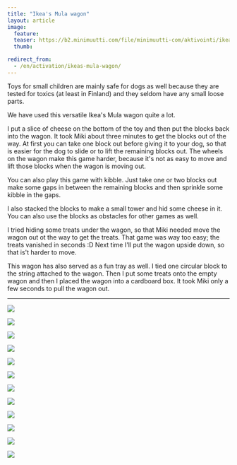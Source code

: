 ```yaml
---
title: "Ikea's Mula wagon"
layout: article
image:
  feature:
  teaser: https://b2.minimuutti.com/file/minimuutti-com/aktivointi/ikean-mula-vaunu/DSC42292-245px.jpg
  thumb:

redirect_from:
  - /en/activation/ikeas-mula-wagon/
---
```


Toys for small children are mainly safe for dogs as well because they are tested for toxics (at least in Finland) and they seldom have any small loose parts.

We have used this versatile Ikea's Mula wagon quite a lot.

I put a slice of cheese on the bottom of the toy and then put the blocks back into the wagon. It took Miki about three minutes to get the blocks out of the way. At first you can take one block out before giving it to your dog, so that is easier for the dog to slide or to lift the remaining blocks out. The wheels on the wagon make this game harder, because it's not as easy to move and lift those blocks when the wagon is moving out.

You can also play this game with kibble. Just take one or two blocks out make some gaps in between the remaining blocks and then sprinkle some kibble in the gaps.

I also stacked the blocks to make a small tower and hid some cheese in it. You can also use the blocks as obstacles for other games as well.

I tried hiding some treats under the wagon, so that Miki needed move the wagon out ot the way to get the treats. That game was way too easy; the treats vanished in seconds :D Next time I'll put the wagon upside down, so that is't harder to move.

This wagon has also served as a fun tray as well. I tied one circular block to the string attached to the wagon. Then I put some treats onto the empty wagon and then I placed the wagon into a cardboard box. It took Miki only a few seconds to pull the wagon out.

---

![](https://b2.minimuutti.com/file/minimuutti-com/aktivointi/ikean-mula-vaunu/DSC42292-800px.jpg)

![](https://b2.minimuutti.com/file/minimuutti-com/aktivointi/ikean-mula-vaunu/DSC42352-800px.jpg)

![](https://b2.minimuutti.com/file/minimuutti-com/aktivointi/ikean-mula-vaunu/DSC44287-800px.jpg)

![](https://b2.minimuutti.com/file/minimuutti-com/aktivointi/ikean-mula-vaunu/DSC42852-800px.jpg)

![](https://b2.minimuutti.com/file/minimuutti-com/aktivointi/karryn-vetaminen/DSC42855-800px.jpg)

![](https://b2.minimuutti.com/file/minimuutti-com/aktivointi/karryn-vetaminen/DSC42862-800px.jpg)

![](https://b2.minimuutti.com/file/minimuutti-com/aktivointi/karryn-vetaminen/DSC42890-800px.jpg)

![](https://b2.minimuutti.com/file/minimuutti-com/aktivointi/karryn-vetaminen/DSC42919-800px.jpg)

![](https://b2.minimuutti.com/file/minimuutti-com/aktivointi/karryn-vetaminen/DSC42929-800px.jpg)

![](https://b2.minimuutti.com/file/minimuutti-com/aktivointi/karryn-vetaminen/DSC54173-800px.jpg)

![](https://b2.minimuutti.com/file/minimuutti-com/aktivointi/ikean-mula-vaunu/DSC42357-800px.jpg)

![](https://b2.minimuutti.com/file/minimuutti-com/aktivointi/ritila/DSC42191-800px.jpg)
